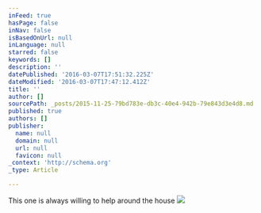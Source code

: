 ```yaml
---
inFeed: true
hasPage: false
inNav: false
isBasedOnUrl: null
inLanguage: null
starred: false
keywords: []
description: ''
datePublished: '2016-03-07T17:51:32.225Z'
dateModified: '2016-03-07T17:47:12.412Z'
title: ''
author: []
sourcePath: _posts/2015-11-25-79bd783e-db3c-40e4-942b-79e843d3e4d8.md
published: true
authors: []
publisher:
  name: null
  domain: null
  url: null
  favicon: null
_context: 'http://schema.org'
_type: Article

---
```

This one is always willing to help around the house
![](https://the-grid-user-content.s3-us-west-2.amazonaws.com/73719b83-ba4d-43bd-9afe-85925f6f63e5.jpg)